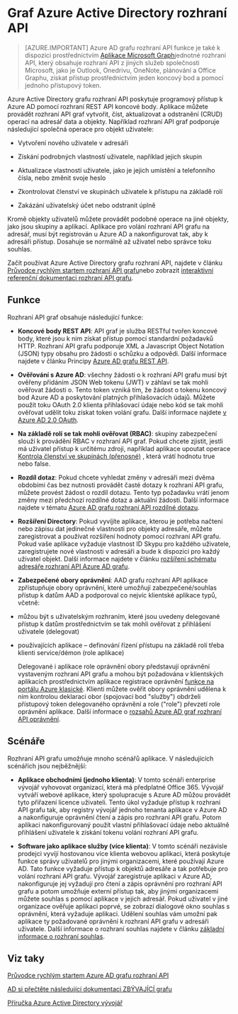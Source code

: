 <properties
   pageTitle="Graf Azure Active Directory rozhraní API | Microsoft Azure"
   description="Podívejte se na rychlý úvod a základní informace Průvodce pro rozhraní API grafu, který umožňuje programový přístup k Azure AD pomocí rozhraní REST API koncové body."
   services="active-directory"
   documentationCenter=""
   authors="PatAltimore"
   manager="mbaldwin"
   editor="mbaldwin" />
<tags
   ms.service="active-directory"
   ms.devlang="na"
   ms.topic="article"
   ms.tgt_pltfrm="na"
   ms.workload="identity"
   ms.date="09/16/2016"
   ms.author="mbaldwin" />

# <a name="azure-active-directory-graph-api"></a>Graf Azure Active Directory rozhraní API

> [AZURE.IMPORTANT] Azure AD grafu rozhraní API funkce je také k dispozici prostřednictvím [Aplikace Microsoft Graph](https://graph.microsoft.io/)jednotné rozhraní API, který obsahuje rozhraní API z jiných služeb společnosti Microsoft, jako je Outlook, Onedrivu, OneNote, plánování a Office Graphu, získat přístup prostřednictvím jeden koncový bod a pomocí jednoho přístupový token.

Azure Active Directory grafu rozhraní API poskytuje programový přístup k Azure AD pomocí rozhraní REST API koncové body. Aplikace můžete provádět rozhraní API graf vytvořit, číst, aktualizovat a odstranění (CRUD) operací na adresář data a objekty. Například rozhraní API graf podporuje následující společná operace pro objekt uživatele:

- Vytvoření nového uživatele v adresáři

- Získání podrobných vlastností uživatele, například jejich skupin

- Aktualizace vlastností uživatele, jako je jejich umístění a telefonního čísla, nebo změnit svoje heslo

- Zkontrolovat členství ve skupinách uživatele k přístupu na základě rolí

- Zakázání uživatelský účet nebo odstranit úplně

Kromě objekty uživatelů můžete provádět podobné operace na jiné objekty, jako jsou skupiny a aplikací. Aplikace pro volání rozhraní API grafu na adresář, musí být registrován u Azure AD a nakonfigurovat tak, aby k adresáři přístup. Dosahuje se normálně až uživatel nebo správce toku souhlas.

Začít používat Azure Active Directory grafu rozhraní API, najdete v článku [Průvodce rychlým startem rozhraní API grafu](active-directory-graph-api-quickstart.md)nebo zobrazit [interaktivní referenční dokumentaci rozhraní API grafu](https://msdn.microsoft.com/Library/Azure/Ad/Graph/api/api-catalog).


## <a name="features"></a>Funkce

Rozhraní API graf obsahuje následující funkce:

- **Koncové body REST API**: API graf je služba RESTful tvořen koncové body, které jsou k nim získat přístup pomocí standardní požadavků HTTP. Rozhraní API grafu podporuje XML a Javascript Object Notation (JSON) typy obsahu pro žádosti o schůzku a odpovědi. Další informace najdete v článku Principy [Azure AD grafu REST API](https://msdn.microsoft.com/Library/Azure/Ad/Graph/api/api-catalog).

- **Ověřování s Azure AD**: všechny žádosti o k rozhraní API grafu musí být ověřeny přidáním JSON Web tokenu (JWT) v záhlaví se tak mohli ověřovat žádosti o. Tento token vzniká tím, že žádost o tokenu koncový bod Azure AD a poskytování platných přihlašovacích údajů. Můžete použít toku OAuth 2.0 klienta přihlašovací údaje nebo kód se tak mohli ověřovat udělit toku získat token volání grafu. Další informace najdete [v Azure AD 2.0 OAuth](https://msdn.microsoft.com/library/azure/dn645545.aspx).

- **Na základě rolí se tak mohli ověřovat (RBAC)**: skupiny zabezpečení slouží k provádění RBAC v rozhraní API graf. Pokud chcete zjistit, jestli má uživatel přístup k určitému zdroji, například aplikace upoutat operace [Kontrola členství ve skupinách (přenosné)](https://msdn.microsoft.com/Library/Azure/Ad/Graph/api/groups-operations#FunctionsandactionsongroupsCheckmembershipinaspecificgrouptransitive) , která vrátí hodnotu true nebo false.

- **Rozdíl dotaz**: Pokud chcete vyhledat změny v adresáři mezi dvěma obdobími čas bez nutnosti provádět časté dotazy k rozhraní API grafu, můžete provést žádost o rozdíl dotazu. Tento typ požadavku vrátí jenom změny mezi předchozí rozdílné dotaz a aktuální žádosti. Další informace najdete v tématu [Azure AD grafu rozhraní API rozdílné dotazu](https://msdn.microsoft.com/Library/Azure/Ad/Graph/howto/azure-ad-graph-api-differential-query).

- **Rozšíření Directory**: Pokud vyvíjíte aplikace, kterou je potřeba načtení nebo zápisu dat jedinečné vlastnosti pro objekty adresáře, můžete zaregistrovat a používat rozšíření hodnoty pomocí rozhraní API grafu. Pokud vaše aplikace vyžaduje vlastnost ID Skypu pro každého uživatele, zaregistrujete nové vlastnosti v adresáři a bude k dispozici pro každý uživatel objekt. Další informace najdete v článku [rozšíření schématu adresáře rozhraní API Azure AD grafu](https://msdn.microsoft.com/Library/Azure/Ad/Graph/howto/azure-ad-graph-api-directory-schema-extensions).

- **Zabezpečené obory oprávnění**: AAD grafu rozhraní API aplikace zpřístupňuje obory oprávnění, které umožňují zabezpečené/souhlas přístup k datům AAD a podporoval co nejvíc klientské aplikace typů, včetně:
 - můžou být s uživatelským rozhraním, které jsou uvedeny delegované přístup k datům prostřednictvím se tak mohli ověřovat z přihlášení uživatele (delegovat)
  - používajících aplikace – definování řízení přístupu na základě rolí třeba klienti service/démon (role aplikace)

    Delegované i aplikace role oprávnění obory představují oprávnění vystaveným rozhraní API grafu a mohou být požadována v klientských aplikacích prostřednictvím aplikace registrace oprávnění [funkce na portálu Azure klasické](https://manage.windowsazure.com). Klienti můžete ověřit obory oprávnění udělena k nim kontrolou deklaraci obor (spojovací bod "služby") obdrželi přístupový token delegovaného oprávnění a role ("role") převzetí role oprávnění aplikace. Další informace o [rozsahů Azure AD graf rozhraní API oprávnění](https://msdn.microsoft.com/Library/Azure/Ad/Graph/howto/azure-ad-graph-api-permission-scopes).


## <a name="scenarios"></a>Scénáře

Rozhraní API grafu umožňuje mnoho scénářů aplikace. V následujících scénářích jsou nejběžnější:

- **Aplikace obchodními (jednoho klienta)**: V tomto scénáři enterprise vývojář vyhovovat organizací, která má předplatné Office 365. Vývojář vytváří webové aplikace, který spolupracuje s Azure AD můžou provádět tyto přiřazení licence uživateli. Tento úkol vyžaduje přístup k rozhraní API grafu tak, aby registry vývojář jednoho tenanta aplikace v Azure AD a nakonfiguruje oprávnění čtení a zápis pro rozhraní API grafu. Potom aplikaci nakonfigurovaný použít vlastní přihlašovací údaje nebo aktuálně přihlášení uživatele k získání tokenu volání rozhraní API grafu.

- **Software jako aplikace služby (více klienta)**: V tomto scénáři nezávisle prodejci vyvíjí hostovanou více klienta webovou aplikaci, která poskytuje funkce správy uživatelů pro jinými organizacemi, které používají Azure AD. Tato funkce vyžaduje přístup k objektů adresáře a tak potřebuje pro volání rozhraní API grafu. Vývojář zaregistruje aplikaci v Azure AD, nakonfiguruje jej vyžadují pro čtení a zápis oprávnění pro rozhraní API grafu a potom umožňuje externí přístup tak, aby jinými organizacemi můžete souhlas s pomocí aplikace v jejich adresář. Pokud uživatel v jiné organizace ověřuje aplikaci poprvé, se zobrazí dialogové okno souhlas s oprávnění, která vyžaduje aplikaci.  Udělení souhlas vám umožní pak aplikace ty požadované oprávnění k rozhraní API grafu v adresáři uživatele. Další informace o rozhraní souhlas najdete v článku [základní informace o rozhraní souhlas](active-directory-integrating-applications.md).

## <a name="see-also"></a>Viz taky

[Průvodce rychlým startem Azure AD grafu rozhraní API](active-directory-graph-api-quickstart.md)

[AD si přečtěte následující dokumentaci ZBÝVAJÍCÍ grafu](https://msdn.microsoft.com/Library/Azure/Ad/Graph/api/api-catalog)

[Příručka Azure Active Directory vývojář](active-directory-developers-guide.md)
